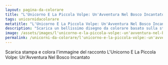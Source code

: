 ```yaml
---
layout: pagina-da-colorare
title: "L'Unicorno E La Piccola Volpe: Un'Avventura Nel Bosco Incantato"
tags: unicornidacolorare
metatitle: "L'Unicorno E La Piccola Volpe: Un'Avventura Nel Bosco Incantato da colorare"
description: "Scarica un bellissimo disegno da colorare basato sulla storia L'Unicorno E La Piccola Volpe: Un'Avventura Nel Bosco Incantato"
image: /assets/images/l'unicorno-e-la-piccola-volpe:-un'avventura-nel-bosco-incantato.webp
permalink: /unicorni-da-colorare/l'unicorno-e-la-piccola-volpe:-un'avventura-nel-bosco-incantato-da-colorare.html
---
```

Scarica stampa e colora l'immagine del racconto L'Unicorno E La Piccola Volpe: Un'Avventura Nel Bosco Incantato
